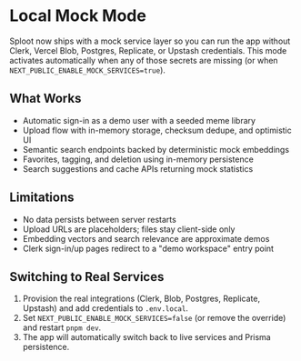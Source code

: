 # Local Mock Mode

Sploot now ships with a mock service layer so you can run the app without Clerk, Vercel Blob, Postgres, Replicate, or Upstash credentials. This mode activates automatically when any of those secrets are missing (or when `NEXT_PUBLIC_ENABLE_MOCK_SERVICES=true`).

## What Works
- Automatic sign-in as a demo user with a seeded meme library
- Upload flow with in-memory storage, checksum dedupe, and optimistic UI
- Semantic search endpoints backed by deterministic mock embeddings
- Favorites, tagging, and deletion using in-memory persistence
- Search suggestions and cache APIs returning mock statistics

## Limitations
- No data persists between server restarts
- Upload URLs are placeholders; files stay client-side only
- Embedding vectors and search relevance are approximate demos
- Clerk sign-in/up pages redirect to a "demo workspace" entry point

## Switching to Real Services
1. Provision the real integrations (Clerk, Blob, Postgres, Replicate, Upstash) and add credentials to `.env.local`.
2. Set `NEXT_PUBLIC_ENABLE_MOCK_SERVICES=false` (or remove the override) and restart `pnpm dev`.
3. The app will automatically switch back to live services and Prisma persistence.
